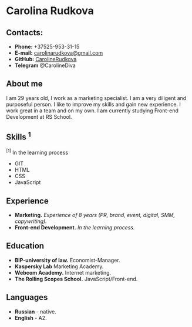 # Carolina Rudkova
## Contacts:
- **Phone:** +37525-953-31-15
- **E-mail:** carolinarudkova@gmail.com
- **GitHub:** [CarolineRudkova](https://github.com/CarolineRudkova)
- **Telegram** @CarolineDiva
## About me
I am 29 years old, I work as a marketing specialist. I am a very diligent and purposeful person. I like to improve my skills and gain new experience. I work great in a team and on my own. I am currently studying Front-end Development at RS School.
## Skills <sup>1</sup>
<sup>[1]</sup> In the learning process
- GIT
- HTML
- CSS
- JavaScript 

## Experience
- **Marketing.** _Experience of 8 years (PR, brand, event, digital, SMM, copywriting)._
- **Front-end Development.** _In the learning process._
## Education
- **BIP-university of law.** Economist-Manager.
- **Kaspersky Lab** Marketing Academy.
- **Webcom Academy.** Internet marketing.
- **The Rolling Scopes School.** JavaScript/Front-end.
## Languages
- **Russian** - native.
- **English** - A2.